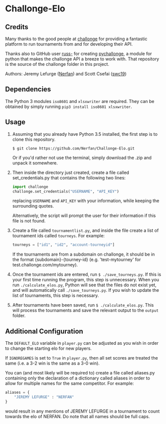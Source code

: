 # Challonge-Elo

## Credits

Many thanks to the good people at [challonge](http://challonge.com) for providing a fantastic platform to run tournaments from and for developing their API.

Thanks also to GitHub user [russ-](https://github.com/russ-) for creating [pychallonge](https://github.com/russ-/pychallonge), a module for python that makes the challonge API a breeze to work with. That repository is the source of the challonge folder in this project.

Authors: Jeremy Lefurge ([Nerfan](https://github.com/Nerfan)) and Scott Csefai ([swc19](https://github.com/swc19))

## Dependencies

The Python 3 modules `iso8601` and `xlsxwriter` are required. They can be obtained by simply running `pip3 install iso8601 xlsxwriter`.

## Usage

1. Assuming that you already have Python 3.5 installed, the first step is to clone this repository.

   ```
   $ git clone https://github.com/Nerfan/Challonge-Elo.git
   ```

   Or if you'd rather not use the terminal, simply download the .zip and unpack it somewhere.

2. Then inside the directory just created, create a file called set\_credentials.py that contains the following two lines:

   ```python
   import challonge
   challonge.set_credentials("USERNAME", "API_KEY")
   ```

   replacing `USERNAME` and `API_KEY` with your information, while keeping the surrounding quotes.

   Alternatively, the script will prompt the user for their information if this file is not found.

3. Create a file called `tournamentlist.py`, and inside the file create a list of tournament ids called `tourneys`. For example:
   ```python
   tourneys = ["id1", "id2", "account-tourneyid"]
   ```
   If the tournaments are from a subdomain on challonge, it should be in the format {subdomain}-{tourney-id} (e.g. 'test-mytourney' for test.challonge.com/mytourney).


4. Once the tournament ids are entered, run `$ ./save_tourneys.py`. If this is your first time running the program, this step is unnecessary. When you run `./calculate_elos.py`, Python will see that the files do not exist yet, and will automatically call `./save_tourneys.py`. If you wish to update the list of tournaments, this step is necessary.

5. After tournaments have been saved, run `$ ./calculate_elos.py`. This will process the tournaments and save the relevant output to the `output` folder.

## Additional Configuration

The `DEFAULT_ELO` variable in `player.py` can be adjusted as you wish in order to change the starting elo for new players.

If `IGNOREGAMES` is set to `True` in `player.py`, then all set scores are treated the same (i.e. a 3-2 win is the same as a 3-0 win).

You can (and most likely will be required to) create a file called aliases.py containing only the declaration of a dictionary called aliases in order to allow for multiple names for the same competitor. For example:

```python
aliases = {
    "JEREMY LEFURGE" : "NERFAN"
}
```

would result in any mentions of JEREMY LEFURGE in a tournament to count towards the elo of NERFAN. Do note that all names should be full caps.
